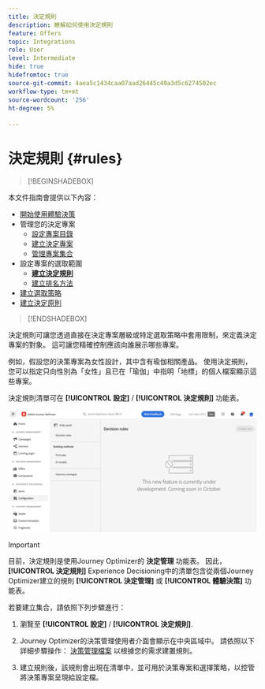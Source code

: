 ```yaml
---
title: 決定規則
description: 瞭解如何使用決定規則
feature: Offers
topic: Integrations
role: User
level: Intermediate
hide: true
hidefromtoc: true
source-git-commit: 4aea5c1434caa07aad26445c49a3d5c6274502ec
workflow-type: tm+mt
source-wordcount: '256'
ht-degree: 5%

---
```


# 決定規則 {#rules}

>[!BEGINSHADEBOX]

本文件指南會提供以下內容：

* [開始使用體驗決策](gs-experience-decisioning.md)
* 管理您的決定專案
   * [設定專案目錄](catalogs.md)
   * [建立決定專案](items.md)
   * [管理專案集合](collections.md)
* 設定專案的選取範圍
   * **[建立決定規則](rules.md)**
   * [建立排名方法](ranking.md)
* [建立選取策略](selection-strategies.md)
* [建立決定原則](create-decision.md)

>[!ENDSHADEBOX]

決定規則可讓您透過直接在決定專案層級或特定選取策略中套用限制，來定義決定專案的對象。 這可讓您精確控制應該向誰展示哪些專案。

例如，假設您的決策專案為女性設計，其中含有瑜伽相關產品。 使用決定規則，您可以指定只向性別為「女性」且已在「瑜伽」中指明「地標」的個人檔案顯示這些專案。

決定規則清單可在 **[!UICONTROL 設定]** / **[!UICONTROL 決定規則]** 功能表。

![](assets/decision-rules-list.png)

>[!IMPORTANT]
>
>目前，決定規則是使用Journey Optimizer的 **決定管理** 功能表。 因此， **[!UICONTROL 決定規則]** Experience Decisioning中的清單包含從兩個Journey Optimizer建立的規則 **[!UICONTROL 決定管理]** 或 **[!UICONTROL 體驗決策]** 功能表。

若要建立集合，請依照下列步驟進行：

1. 瀏覽至 **[!UICONTROL 設定]** / **[!UICONTROL 決定規則]**.
1. Journey Optimizer的決策管理使用者介面會顯示在中央區域中。 請依照以下詳細步驟操作： [決策管理檔案](../offers/offer-library/creating-decision-rules.md) 以根據您的需求建置規則。

1. 建立規則後，該規則會出現在清單中，並可用於決策專案和選擇策略，以控管將決策專案呈現給設定檔。
